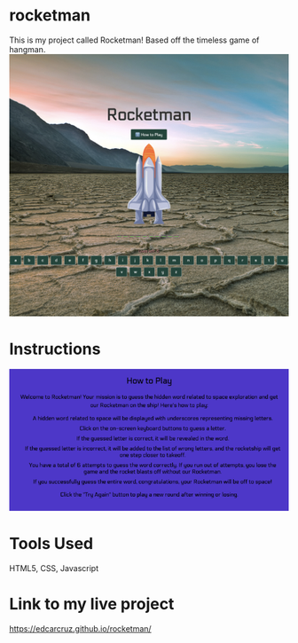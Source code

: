 # rocketman
This is my project called Rocketman! Based off the timeless game of hangman.
![Alt text](img/screenshot1.png)

# Instructions
![Alt text](img/screenshot2.png)

# Tools Used
HTML5, CSS, Javascript

# Link to my live project
https://edcarcruz.github.io/rocketman/
